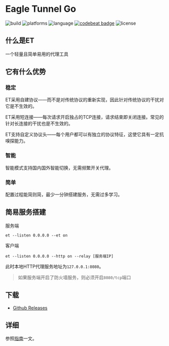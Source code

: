 <!--
 * @Author: EagleXiang
 * @LastEditors: EagleXiang
 * @Email: eagle.xiang@outlook.com
 * @Github: https://github.com/eaglexiang
 * @Date: 2019-01-29 15:00:05
 * @LastEditTime: 2019-08-24 11:07:41
 -->

# Eagle Tunnel Go

![build](https://travis-ci.org/eaglexiang/eagle.tunnel.go.svg?branch=master) ![platforms](https://img.shields.io/badge/platform-Linux|Windows|macOS-lightgrey.svg) ![language](https://img.shields.io/badge/language-go-blue.svg) [![codebeat badge](https://codebeat.co/badges/cab6956f-534d-48e5-b751-35c14c777ec2)](https://codebeat.co/projects/github-com-eaglexiang-eagle-tunnel-go-master) ![license](https://img.shields.io/badge/license-MIT-black.svg)

## 什么是ET

一个轻量且简单易用的代理工具

## 它有什么优势

### 稳定

ET采用自建协议——而不是对传统协议的重新实现，因此针对传统协议的干扰对它是不生效的。

ET采用短连接——每次请求开启独占的TCP连接，请求结束即关闭连接。常见的针对长连接的干扰也是不生效的。

ET支持自定义协议头——每个用户都可以有独立的协议特征，这使它具有一定抗嗅探能力。

### 智能

智能模式支持国内国外智能切换，无需频繁开关代理。

### 简单

配置过程能简则简，最少一分钟搭建服务，无需过多学习。

## 简易服务搭建

服务端

```shell
et --listen 0.0.0.0 --et on
```

客户端

```shell
et --listen 0.0.0.0 --http on --relay [服务端IP]
```

此时本地HTTP代理服务地址为`127.0.0.1:8080`。

> 如果服务端开启了防火墙服务，则必须开启`8080/tcp`端口

## 下载

- [Github Releases](https://github.com/eaglexiang/eagle.tunnel.go/releases/latest)

## 详细

参照[指南](./docs/guide.md)一文。
